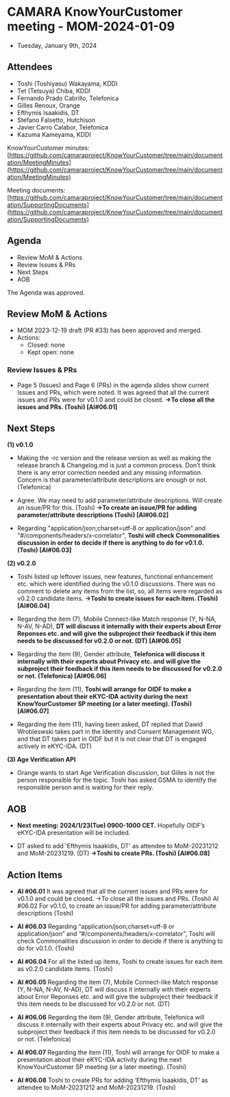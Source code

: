 # CAMARA KnowYourCustomer meeting - MOM-2024-01-09

* Tuesday, January 9th, 2024

## Attendees

* Toshi (Toshiyasu) Wakayama, KDDI
* Tet (Tetsuya) Chiba, KDDI
* Fernando Prado Cabrillo, Telefonica
* Gilles Renoux, Orange
* Efthymis Isaakidis, DT
* Stefano Falsetto, Hutchison
* Javier Carro Calabor, Telefonica
* Kazuma Kameyama, KDDI

KnowYourCustomer minutes: [https://github.com/camaraproject/KnowYourCustomer/tree/main/documentation/MeetingMinutes](https://github.com/camaraproject/KnowYourCustomer/tree/main/documentation/MeetingMinutes)

Meeting documents: [https://github.com/camaraproject/KnowYourCustomer/tree/main/documentation/SupportingDocuments](https://github.com/camaraproject/KnowYourCustomer/tree/main/documentation/SupportingDocuments)

## Agenda

* Review MoM & Actions
* Review Issues & PRs
* Next Steps
* AOB

The Agenda was approved.

## Review MoM & Actions

* MOM 2023-12-19 draft (PR #33) has been approved and merged.
* Actions:
  * Closed: none
  * Kept open: none

### Review Issues & PRs

* Page 5 (Issues) and Page 6 (PRs) in the agenda slides show current Issues and PRs, which were noted. It was agreed that all the current issues and PRs were for v0.1.0 and could be closed. **->To close all the issues and PRs. (Toshi) [AI#06.01]**

## Next Steps

**(1) v0.1.0**
* Making the -rc version and the release version as well as making the release branch & Changelog.md is just a common process.  Don’t think there is any error correction needed and any missing information.  Concern is that parameter/attribute descriptions are enough or not. (Telefonica)

* Agree.  We may need to add parameter/attribute descriptions.  Will create an issue/PR for this. (Toshi) **->To create an issue/PR for adding parameter/attribute descriptions (Toshi) [AI#06.02]**

* Regarding "application/json;charset=utf-8 or application/json" and "#/components/headers/x-correlator", **Toshi will check Commonalities discussion in order to decide if there is anything to do for v0.1.0. (Toshi) [AI#06.03]**

**(2) v0.2.0**

* Toshi listed up leftover issues, new features, functional enhancement etc. which were identified during the v0.1.0 discussions.  There was no comment to delete any items from the list, so, all items were regarded as v0.2.0 candidate items.  **->Toshi to create issues for each item. (Toshi) [AI#06.04]**

* Regarding the item (7), Mobile Connect-like Match response (Y, N-NA, N-AV, N-AD), **DT will discuss it internally with their experts about Error Reponses etc. and will give the subproject their feedback if this item needs to be discussed for v0.2.0 or not. (DT) [AI#06.05]**

* Regarding the item (9), Gender attribute, **Telefonica will discuss it internally with their experts about Privacy etc. and will give the subproject their feedback if this item needs to be discussed for v0.2.0 or not. (Telefonica) [AI#06.06]**

* Regarding the item (11), **Toshi will arrange for OIDF to make a presentation about their eKYC-IDA activity during the next KnowYourCustomer SP meeting (or a later meeting). (Toshi) [AI#06.07]**

* Regarding the item (11), having been asked, DT replied that Dawid Wrobleswski takes part in the Identity and Consent Management WG, and that DT takes part in OIDF but it is not clear that DT is engaged actively in eKYC-IDA. (DT)
 
**(3) Age Verification API**

* Orange wants to start Age Verification discussion, but Gilles is not the person responsible for the topic.  Toshi has asked GSMA to identify the responsible person and is waiting for their reply.

## AOB

* **Next meeting: 2024/1/23(Tue) 0900-1000 CET.**  Hopefully OIDF’s eKYC-IDA presentation will be included.

* DT asked to add 'Efthymis Isaakidis, DT' as attendee to MoM-20231212 and MoM-20231219. (DT) **->Toshi to create PRs. (Toshi) [AI#06.08]**

## Action Items

* **AI #06.01** It was agreed that all the current issues and PRs were for v0.1.0 and could be closed. ->To close all the issues and PRs. (Toshi) 
AI #06.02 For v0.1.0, to create an issue/PR for adding parameter/attribute descriptions (Toshi)

* **AI #06.03** Regarding “application/json;charset=utf-8 or application/json” and “#/components/headers/x-correlator”, Toshi will check Commonalities discussion in order to decide if there is anything to do for v0.1.0. (Toshi) 

* **AI #06.04** For all the listed up items, Toshi to create issues for each item as v0.2.0 candidate items. (Toshi)

* **AI #06.05** Regarding the item (7), Mobile Connect-like Match response (Y, N-NA, N-AV, N-AD), DT will discuss it internally with their experts about Error Reponses etc. and will give the subproject their feedback if this item needs to be discussed for v0.2.0 or not. (DT) 

* **AI #06.06** Regarding the item (9), Gender attribute, Telefonica will discuss it internally with their experts about Privacy etc. and will give the subproject their feedback if this item needs to be discussed for v0.2.0 or not. (Telefonica)

* **AI #06.07** Regarding the item (11), Toshi will arrange for OIDF to make a presentation about their eKYC-IDA activity during the next KnowYourCustomer SP meeting (or a later meeting). (Toshi)

* **AI #06.08** Toshi to create PRs for adding ‘Efthymis Isaakidis, DT’ as attendee to MoM-20231212 and MoM-20231219. (Toshi)
